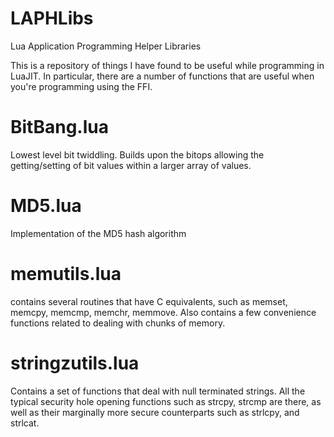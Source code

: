 LAPHLibs
========

Lua Application Programming Helper Libraries

This is a repository of things I have found to be useful
while programming in LuaJIT.  In particular, there are
a number of functions that are useful when you're programming
using the FFI.

BitBang.lua
===========
Lowest level bit twiddling.  Builds upon the bitops
allowing the getting/setting of bit values within a larger
array of values.

MD5.lua
=======
Implementation of the MD5 hash algorithm

memutils.lua 
============
contains several routines that have
C equivalents, such as memset, memcpy, memcmp, memchr, memmove.  Also contains a few convenience functions related to dealing
with chunks of memory.

stringzutils.lua
================ 
Contains a set of functions that deal with 
null terminated strings.  All the typical security hole opening
functions such as strcpy, strcmp are there, as well as their 
marginally more secure counterparts such as strlcpy, and strlcat.



